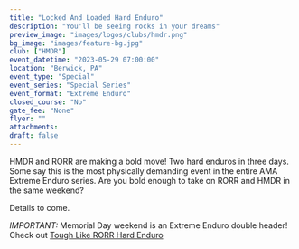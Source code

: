 ```yaml
---
title: "Locked And Loaded Hard Enduro"
description: "You'll be seeing rocks in your dreams"
preview_image: "images/logos/clubs/hmdr.png"
bg_image: "images/feature-bg.jpg"
club: ["HMDR"]
event_datetime: "2023-05-29 07:00:00"
location: "Berwick, PA"
event_type: "Special"
event_series: "Special Series"
event_format: "Extreme Enduro"
closed_course: "No"
gate_fee: "None"
flyer: ""
attachments:
draft: false
---
```


HMDR and RORR are making a bold move! Two hard enduros in three days. Some say this is the most physically demanding event in the entire AMA Extreme Enduro series. Are you bold enough to take on RORR and HMDR in the same weekend?

Details to come.

*IMPORTANT:* Memorial Day weekend is an Extreme Enduro double header! Check out [Tough Like RORR Hard Enduro](/events/2023/special/23-special-rorr)